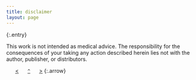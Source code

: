 ```yaml
---
title: disclaimer
layout: page
---
```

{:.entry}

This work is not intended as medical advice. The responsibility for the consequences of your taking any action described herein lies not with the author, publisher, or distributors. 

&nbsp;&nbsp;&nbsp;&nbsp;&nbsp;&nbsp;[&lt;](../acknowledgments)&nbsp;&nbsp;&nbsp;&nbsp;&nbsp;&nbsp;[`^`](../)&nbsp;&nbsp;&nbsp;&nbsp;&nbsp;&nbsp;[&gt;](../license)
{:.arrow}
